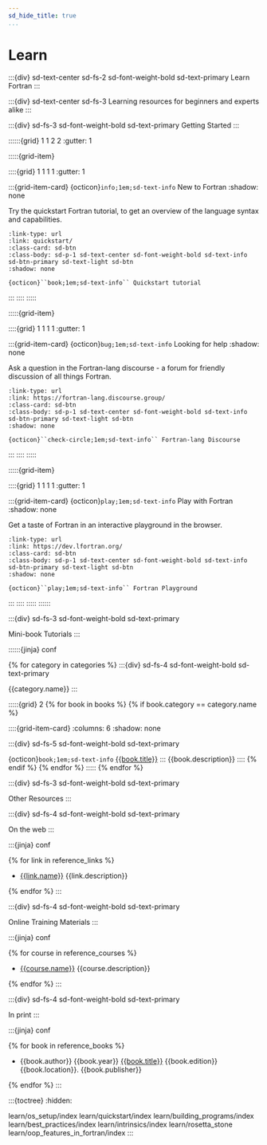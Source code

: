 ```yaml
---
sd_hide_title: true
...
```


# Learn

:::{div} sd-text-center sd-fs-2 sd-font-weight-bold sd-text-primary
Learn Fortran
:::

:::{div} sd-text-center sd-fs-3
Learning resources for beginners and experts alike
:::

:::{div} sd-fs-3 sd-font-weight-bold sd-text-primary
Getting Started
:::

::::::{grid} 1 1 2 2
:gutter: 1

:::::{grid-item}

::::{grid} 1 1 1 1
:gutter: 1

:::{grid-item-card} {octicon}`info;1em;sd-text-info` New to Fortran
:shadow: none

Try the quickstart Fortran tutorial, to get an overview of the language syntax and capabilities.

```{card}
:link-type: url
:link: quickstart/
:class-card: sd-btn
:class-body: sd-p-1 sd-text-center sd-font-weight-bold sd-text-info sd-btn-primary sd-text-light sd-btn
:shadow: none

{octicon}``book;1em;sd-text-info`` Quickstart tutorial
```

:::
::::
:::::

:::::{grid-item}

::::{grid} 1 1 1 1
:gutter: 1

:::{grid-item-card} {octicon}`bug;1em;sd-text-info` Looking for help
:shadow: none

Ask a question in the Fortran-lang discourse - a forum for friendly discussion of all things Fortran.

```{card}
:link-type: url
:link: https://fortran-lang.discourse.group/
:class-card: sd-btn
:class-body: sd-p-1 sd-text-center sd-font-weight-bold sd-text-info sd-btn-primary sd-text-light sd-btn
:shadow: none

{octicon}``check-circle;1em;sd-text-info`` Fortran-lang Discourse
```

:::
::::
:::::

:::::{grid-item}

::::{grid} 1 1 1 1
:gutter: 1

:::{grid-item-card} {octicon}`play;1em;sd-text-info` Play with Fortran
:shadow: none

Get a taste of Fortran in an interactive playground in the browser.

```{card}
:link-type: url
:link: https://dev.lfortran.org/
:class-card: sd-btn
:class-body: sd-p-1 sd-text-center sd-font-weight-bold sd-text-info sd-btn-primary sd-text-light sd-btn
:shadow: none

{octicon}``play;1em;sd-text-info`` Fortran Playground
```

:::
::::
:::::
::::::

:::{div} sd-fs-3 sd-font-weight-bold sd-text-primary

Mini-book Tutorials
:::

::::::{jinja} conf

{% for category in categories %}
:::{div} sd-fs-4 sd-font-weight-bold sd-text-primary

{{category.name}}
:::

:::::{grid} 2
{% for book in books %}
{% if book.category == category.name %}

::::{grid-item-card}
:columns: 6
:shadow: none

:::{div} sd-fs-5 sd-font-weight-bold sd-text-primary

{octicon}`book;1em;sd-text-info` <a href='{{"../"+book.link[1:]+"/"}}'>{{book.title}}</a>
:::
{{book.description}}
::::
{% endif %}
{% endfor %}
:::::
{% endfor %}

:::{div} sd-fs-3 sd-font-weight-bold sd-text-primary

Other Resources
:::

:::{div} sd-fs-4 sd-font-weight-bold sd-text-primary

On the web
:::

:::{jinja} conf

{% for link in reference_links %}

- [{{link.name}}]({{link.url}}) {{link.description}}

{% endfor %}
:::

:::{div} sd-fs-4 sd-font-weight-bold sd-text-primary

Online Training Materials
:::

:::{jinja} conf

{% for course in reference_courses %}

- [{{course.name}}]({{course.url}}) {{course.description}}

{% endfor %}
:::

:::{div} sd-fs-4 sd-font-weight-bold sd-text-primary

In print
:::

:::{jinja} conf

{% for book in reference_books %}

- {{book.author}}
  {{book.year}}
  [{{book.title}}]({{book.url}})
  {{book.edition}}
  {{book.location}}.
  {{book.publisher}}

{% endfor %}
:::

:::{toctree}
:hidden:

learn/os_setup/index
learn/quickstart/index
learn/building_programs/index
learn/best_practices/index
learn/intrinsics/index
learn/rosetta_stone
learn/oop_features_in_fortran/index
:::

